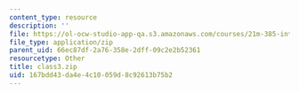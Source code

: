 ```yaml
---
content_type: resource
description: ''
file: https://ol-ocw-studio-app-qa.s3.amazonaws.com/courses/21m-385-interactive-music-systems-fall-2016/167bdd43da4e4c10059d8c92613b75b2_class3.zip
file_type: application/zip
parent_uid: 66ec87df-2a76-358e-2dff-09c2e2b52361
resourcetype: Other
title: class3.zip
uid: 167bdd43-da4e-4c10-059d-8c92613b75b2
---
```

